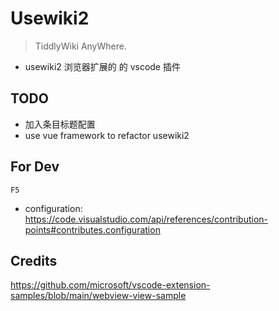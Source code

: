 # Usewiki2

> TiddlyWiki AnyWhere.

* usewiki2 浏览器扩展的 的 vscode 插件

## TODO

* 加入条目标题配置
* use vue framework to refactor usewiki2

## For Dev

`F5`

* configuration: https://code.visualstudio.com/api/references/contribution-points#contributes.configuration

## Credits

https://github.com/microsoft/vscode-extension-samples/blob/main/webview-view-sample